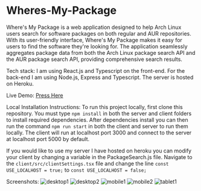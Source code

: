 # Wheres-My-Package

Where's My Package is a web application designed to help Arch Linux users search for software packages on both regular and AUR repositories. With its user-friendly interface, Where's My Package makes it easy for users to find the software they're looking for. The application seamlessly aggregates package data from both the Arch Linux package search API and the AUR package search API, providing comprehensive search results.

Tech stack: I am using React.js and Typescript on the front-end. For the back-end I am using Node.js, Express and Typescript. The server is hosted on Heroku.

Live Demo: <a href='https://antinf.github.io/Wheres-My-Package/'>Press Here</a>

Local Installation Instructions: To run this project locally, first clone this repository. You must type ```npm install``` in both the server and client folders to install required dependencies. After dependencies install you can then run the command ```npm run start``` in both the client and server  to run them locally. The client will run at localhost port 3000 and connect to the server at localhost port 5000 by default.

If you would like to use my server I have hosted on heroku you can modify your client by changing a variable in the PackageSearch.js file. Navigate to the ```client/src/clientSettings.tsx``` file and change the line ```const USE_LOCALHOST = true;``` to ```const USE_LOCALHOST = false;```

Screenshots: 
![desktop1](https://user-images.githubusercontent.com/87878255/232182016-96128802-063b-4ebf-95de-8b6326f4244b.png)
![desktop2](https://user-images.githubusercontent.com/87878255/232182027-0b684402-fae9-4ab0-9f48-239eb3350781.png)
![mobile1](https://user-images.githubusercontent.com/87878255/232182029-30d907b6-8254-46f2-8a15-f7cffe6930a1.png)
![mobile2](https://user-images.githubusercontent.com/87878255/232182034-e8fd59e6-80d2-4c9d-acb4-b1bc94d52284.png)
![tablet1](https://user-images.githubusercontent.com/87878255/232182035-164fa542-700f-44a5-9831-e6fedd010d32.png)
